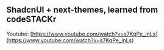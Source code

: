 ## ShadcnUI + next-themes, learned from codeSTACKr

Youtube: [https://www.youtube.com/watch?v=s7KqPe_inLs](https://www.youtube.com/watch?v=s7KqPe_inLs)
